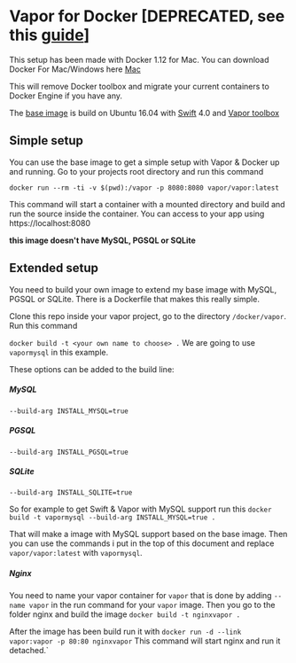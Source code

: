 # Vapor for Docker [DEPRECATED, see this [guide](https://bygri.github.io)]

This setup has been made with Docker 1.12 for Mac.
You can download Docker For Mac/Windows here
[Mac](https://download.docker.com/mac/stable/Docker.dmg)

This will remove Docker toolbox and migrate your current containers to Docker Engine if you have any.

The [base image](https://hub.docker.com/r/vapor/vapor/) is build on Ubuntu 16.04 with [Swift](https://github.com/apple/swift) 4.0 and [Vapor toolbox](https://github.com/vapor/toolbox)

## Simple setup
You can use the base image to get a simple setup with Vapor & Docker up and running.
Go to your projects root directory and run this command

`docker run --rm -ti -v $(pwd):/vapor -p 8080:8080 vapor/vapor:latest`

This command will start a container with a mounted directory and build and run the source inside the container. You can access to your app using https://localhost:8080

**this image doesn't have MySQL, PGSQL or SQLite**

## Extended setup
You need to build your own image to extend my base image with MySQL, PGSQL or SQLite.
There is a Dockerfile that makes this really simple.

Clone this repo inside your vapor project, go to the directory `/docker/vapor`.
Run this command

`docker build -t <your own name to choose> .`
We are going to use `vapormysql` in this example.

These options can be added to the build line:
##### MySQL
`--build-arg INSTALL_MYSQL=true`

##### PGSQL
`--build-arg INSTALL_PGSQL=true`

##### SQLite
`--build-arg INSTALL_SQLITE=true`

So for example to get Swift & Vapor with MySQL support run this
`docker build -t vapormysql --build-arg INSTALL_MYSQL=true .`

That will make a image with MySQL support based on the base image.
Then you can use the commands i put in the top of this document and replace `vapor/vapor:latest` with `vapormysql`.

##### Nginx
You need to name your vapor container for `vapor` that is done by adding `--name vapor` in the run command for your `vapor` image.
Then you go to the folder nginx and build the image `docker build -t nginxvapor .`

After the image has been build run it with `docker run -d --link vapor:vapor -p 80:80 nginxvapor`
This command will start nginx and run it detached.`
